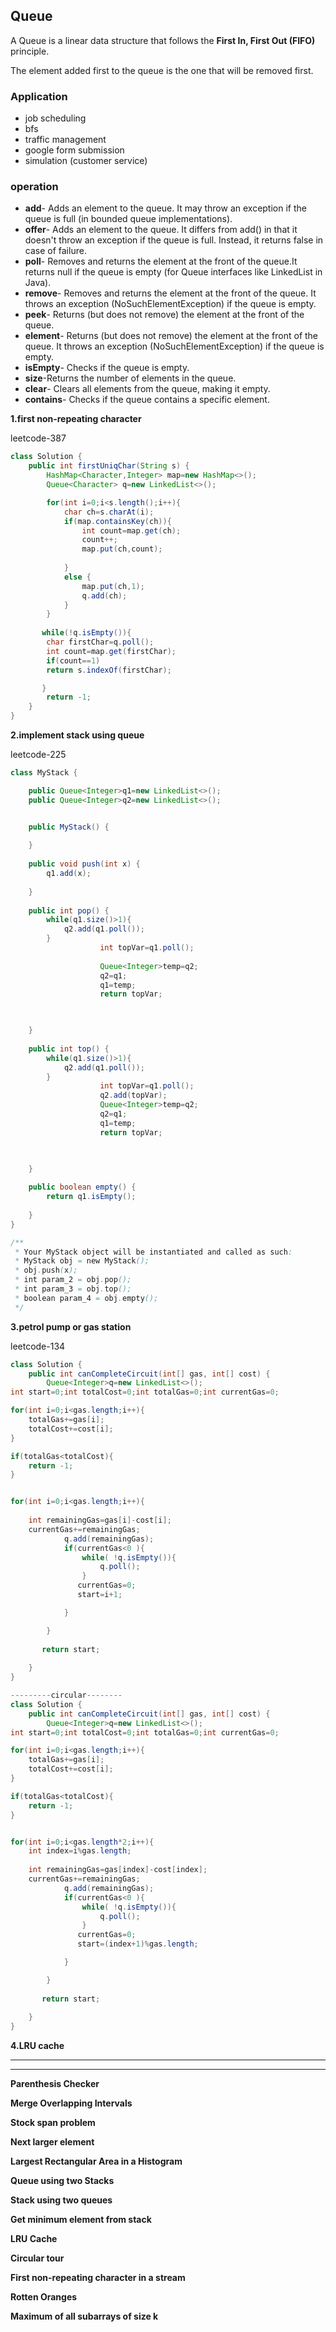 ## Queue

A Queue is a linear data structure that follows the **First In, First Out (FIFO)** principle. 

The element added first to the queue is the one that will be removed first.

### Application

- job scheduling
- bfs
- traffic management
- google form submission
- simulation  (customer service)

### operation

- **add**- Adds an element to the queue. It may throw an exception if the queue is full (in bounded queue implementations).
- **offer**- Adds an element to the queue. It differs from add() in that it doesn't throw an exception if the queue is full. Instead, it returns false in case of failure.
- **poll**- Removes and returns the element at the front of the queue.It returns null if the queue is empty (for Queue interfaces like LinkedList in Java).
- **remove**- Removes and returns the element at the front of the queue. It throws an exception (NoSuchElementException) if the queue is empty.
- **peek**- Returns (but does not remove) the element at the front of the queue.
- **element**- Returns (but does not remove) the element at the front of the queue. It throws an exception (NoSuchElementException) if the queue is empty.
- **isEmpty**- Checks if the queue is empty.
- **size**-Returns the number of elements in the queue.
- **clear**- Clears all elements from the queue, making it empty.
- **contains**- Checks if the queue contains a specific element.


**1.first non-repeating character**

leetcode-387

```java
class Solution {
    public int firstUniqChar(String s) {
        HashMap<Character,Integer> map=new HashMap<>();
        Queue<Character> q=new LinkedList<>();

        for(int i=0;i<s.length();i++){
            char ch=s.charAt(i);
            if(map.containsKey(ch)){
                int count=map.get(ch);
                count++;
                map.put(ch,count);
               
            }
            else {
                map.put(ch,1);
                q.add(ch);
            }
        }
        
       while(!q.isEmpty()){
        char firstChar=q.poll();
        int count=map.get(firstChar);
        if(count==1)
        return s.indexOf(firstChar);

       }
        return -1;
    }
}
```
**2.implement stack using queue**

leetcode-225

```java
class MyStack {

    public Queue<Integer>q1=new LinkedList<>();
    public Queue<Integer>q2=new LinkedList<>();


    public MyStack() {
        
    }
    
    public void push(int x) {
        q1.add(x);
        
    }
    
    public int pop() {
        while(q1.size()>1){
            q2.add(q1.poll());
        }
                    int topVar=q1.poll();
                   
                    Queue<Integer>temp=q2;
                    q2=q1;
                    q1=temp;
                    return topVar;


        
    }
    
    public int top() {
        while(q1.size()>1){
            q2.add(q1.poll());
        }
                    int topVar=q1.poll();
                    q2.add(topVar);
                    Queue<Integer>temp=q2;
                    q2=q1;
                    q1=temp;
                    return topVar;


        
    }
    
    public boolean empty() {
        return q1.isEmpty();
        
    }
}

/**
 * Your MyStack object will be instantiated and called as such:
 * MyStack obj = new MyStack();
 * obj.push(x);
 * int param_2 = obj.pop();
 * int param_3 = obj.top();
 * boolean param_4 = obj.empty();
 */
```
**3.petrol pump or gas station**

leetcode-134

```java
class Solution {
    public int canCompleteCircuit(int[] gas, int[] cost) {
        Queue<Integer>q=new LinkedList<>();
int start=0;int totalCost=0;int totalGas=0;int currentGas=0;

for(int i=0;i<gas.length;i++){
    totalGas+=gas[i];
    totalCost+=cost[i];
}

if(totalGas<totalCost){
    return -1;
}


for(int i=0;i<gas.length;i++){
    
    int remainingGas=gas[i]-cost[i];
    currentGas+=remainingGas;
            q.add(remainingGas);
            if(currentGas<0 ){
                while( !q.isEmpty()){
                    q.poll();
                }
               currentGas=0;
               start=i+1;

            }

        }
   
       return start;
        
    }
}
```

```java
---------circular--------
class Solution {
    public int canCompleteCircuit(int[] gas, int[] cost) {
        Queue<Integer>q=new LinkedList<>();
int start=0;int totalCost=0;int totalGas=0;int currentGas=0;

for(int i=0;i<gas.length;i++){
    totalGas+=gas[i];
    totalCost+=cost[i];
}

if(totalGas<totalCost){
    return -1;
}


for(int i=0;i<gas.length*2;i++){
    int index=i%gas.length;
    
    int remainingGas=gas[index]-cost[index];
    currentGas+=remainingGas;
            q.add(remainingGas);
            if(currentGas<0 ){
                while( !q.isEmpty()){
                    q.poll();
                }
               currentGas=0;
               start=(index+1)%gas.length;

            }

        }
   
       return start;
        
    }
}
```
**4.LRU cache**



---
---

**Parenthesis Checker**

**Merge Overlapping Intervals**

**Stock span problem**

**Next larger element**

**Largest Rectangular Area in a Histogram**

**Queue using two Stacks**

**Stack using two queues**

**Get minimum element from stack**

**LRU Cache**

**Circular tour**

**First non-repeating character in a stream**

**Rotten Oranges**

**Maximum of all subarrays of size k**
